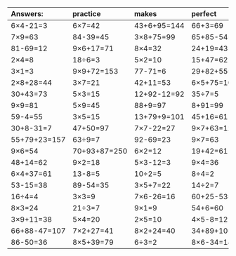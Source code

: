 | Answers: | practice | makes | perfect | ! |
| :--- | :--- | :--- | :--- | :--- |
| 6×4-21=3 | 6×7=42 | 43+6+95=144 | 66+3=69 | 9×5=45 | 
| 7×9=63 | 84-39=45 | 3×8+75=99 | 65+85-54=96 | 4×5=20 | 
| 81-69=12 | 9×6+17=71 | 8×4=32 | 24+19=43 | 7×5=35 | 
| 2×4=8 | 18÷6=3 | 5×2=10 | 15+47=62 | 29+37-37=29 | 
| 3×1=3 | 9×9+72=153 | 77-71=6 | 29+82+55=166 | 2×7=14 | 
| 2×8+28=44 | 3×7=21 | 42+11=53 | 6×5+75=105 | 24÷8=3 | 
| 30+43=73 | 5×3=15 | 12+92-12=92 | 35÷7=5 | 24-20=4 | 
| 9×9=81 | 5×9=45 | 88+9=97 | 8+91=99 | 29+63=92 | 
| 59-4=55 | 3×5=15 | 13+79+9=101 | 45+16=61 | 4×2-2=6 | 
| 30+8-31=7 | 47+50=97 | 7×7-22=27 | 9×7+63=126 | 97-60=37 | 
| 55+79+23=157 | 63÷9=7 | 92-69=23 | 9×7=63 | 72+9=81 | 
| 9×6=54 | 70+93+87=250 | 6×2=12 | 19+42=61 | 9×8=72 | 
| 48+14=62 | 9×2=18 | 5×3-12=3 | 9×4=36 | 6÷2=3 | 
| 6×4+37=61 | 13-8=5 | 10÷2=5 | 8÷4=2 | 1×2=2 | 
| 53-15=38 | 89-54=35 | 3×5+7=22 | 14÷2=7 | 30÷6=5 | 
| 16÷4=4 | 3×3=9 | 7×6-26=16 | 60+25-53=32 | 29+56+37=122 | 
| 8×3=24 | 21÷3=7 | 9×1=9 | 54+6=60 | 8×8+37=101 | 
| 3×9+11=38 | 5×4=20 | 2×5=10 | 4×5-8=12 | 7×2=14 | 
| 66+88-47=107 | 7×2+27=41 | 8×2+24=40 | 34+89+10=133 | 2×6=12 | 
| 86-50=36 | 8×5+39=79 | 6÷3=2 | 8×6-34=14 | 63+11=74 | 
